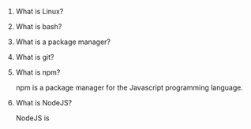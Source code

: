 1. What is Linux?

2. What is bash?

3. What is a package manager?

4. What is git?

5. What is npm?

	npm is a package manager for the Javascript programming language.

6. What is NodeJS?

	NodeJS is 
